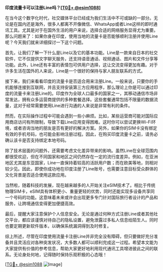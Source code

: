 **印度流量卡可以注册Line吗？[[TG💪+ @esim1088](https://t.me/s/esim1088)]**

在当今这个数字化时代，社交媒体平台已经成为我们生活中不可或缺的一部分。无论是在国内还是海外，很多人都离不开像微信、WhatsApp或者Line这样的即时通讯工具。尤其是对于在国外生活的用户来说，选择合适的网络服务显得尤为重要。那么问题来了：如果你身在印度，使用当地的流量卡是否能够顺利注册并使用Line呢？今天我们就来详细探讨一下这个问题。

首先，让我们了解一下什么是Line以及它的基本功能。Line是一款来自日本的社交软件，它不仅提供文字聊天服务，还支持语音通话、视频通话、图片和文件分享等功能。此外，Line还有丰富的表情包可供用户选择，这让交流变得更加有趣。对于许多生活在国外的人来说，Line是一个很好的保持与家人朋友联系的方式。

接下来，我们来看看印度的流量卡是否适合用来注册Line。一般来说，只要你的手机能够连接到互联网，并且支持安装第三方应用程序，那么理论上你是可以通过印度的流量卡来注册Line的。印度作为全球人口最多的国家之一，其移动通信市场非常发达，拥有众多运营商提供的多种套餐选择。这些套餐通常包括不限量的数据流量，这对于经常需要使用Line进行沟通的人来说是非常有利的条件。

然而，在实际操作过程中可能会遇到一些小麻烦。比如，某些运营商可能对国际应用商店访问有所限制，导致下载Line应用变得困难。这时你可以尝试更换Wi-Fi环境，或者咨询当地的朋友是否有更好的解决方案。另外，如果你的SIM卡没有绑定有效的手机号码，也可能会影响注册过程。因此，在购买印度流量卡之前，请务必确认该卡是否支持绑定本地号码。

除了技术层面的问题外，还需要考虑文化差异带来的影响。虽然Line在全球范围内都很受欢迎，但在不同国家和地区之间仍然存在一定的流行度差异。例如，在亚洲地区尤其是东亚国家，Line一直保持着较高的活跃用户数；而在欧美等地，则相对较少见。因此，即使你成功地在印度注册了Line账号，也需要注意目标受众群体的文化背景是否适合使用这款应用。

当然啦，随着科技的发展，现在越来越多的人开始关注eSIM技术了。相比于传统物理SIM卡，eSIM具有体积更小、重量更轻的优势，同时还能实现多设备共享同一个号码的功能。这意味着未来或许会出现更多专门针对国际旅行者设计的产品和服务，让跨境通信变得更加便捷高效。

最后，提醒大家注意保护个人信息安全。无论是通过何种方式注册Line或者其他社交平台，都应该谨慎对待自己的隐私设置，避免泄露过多私人信息给陌生人。同时也要定期更新软件版本，以确保系统漏洞得到及时修复。

综上所述，尽管在印度使用流量卡注册Line并非完全没有障碍，但只要做好充分准备并且灵活应对各种突发状况，大多数人都可以顺利完成这一过程。希望本文能为大家提供有价值的参考信息，帮助大家更好地利用现代通讯工具增进彼此之间的联系。无论身处何地，记得随时保持乐观积极的心态哦！

[[TG💪+ @esim1088](https://t.me/s/esim1088) ![Image](https://i.postimg.cc/4NQfJmqS/Snipaste-2025-05-13-00-14-12.png)]